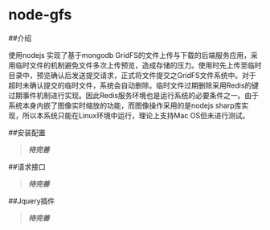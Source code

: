# node-gfs

##介绍

使用nodejs 实现了基于mongodb GridFS的文件上传与下载的后端服务应用，采用临时文件的机制避免文件多次上传预览，造成存储的压力。使用时先上传至临时目录中，预览确认后发送提交请求，正式将文件提交之GridFS文件系统中。对于超时未确认提交的临时文件，系统会自动删除。临时文件过期删除采用Redis的键过期事件机制进行实现。因此Redis服务环境也是运行系统的必要条件之一。由于系统本身内嵌了图像实时缩放的功能，而图像操作采用的是nodejs sharp库实现，所以本系统只能在Linux环境中运行，理论上支持Mac OS但未进行测试。

##安装配置

>***待完善***

##请求接口

>***待完善***

##Jquery插件

>***待完善***
